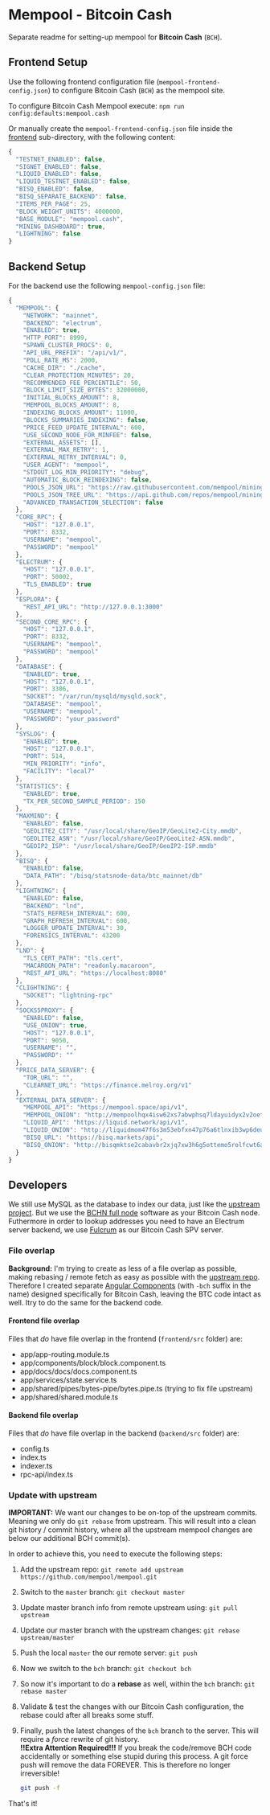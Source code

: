 # Mempool - Bitcoin Cash

Separate readme for setting-up mempool for **Bitcoin Cash** (`BCH`).

## Frontend Setup

Use the following frontend configuration file (`mempool-frontend-config.json`) to configure Bitcoin Cash (`BCH`) as the mempool site.

To configure Bitcoin Cash Mempool execute: `npm run config:defaults:mempool.cash`

Or manually create the `mempool-frontend-config.json` file inside the [frontend](frontend) sub-directory, with the following content:

```js
{
  "TESTNET_ENABLED": false,
  "SIGNET_ENABLED": false,
  "LIQUID_ENABLED": false,
  "LIQUID_TESTNET_ENABLED": false,
  "BISQ_ENABLED": false,
  "BISQ_SEPARATE_BACKEND": false,
  "ITEMS_PER_PAGE": 25,
  "BLOCK_WEIGHT_UNITS": 4000000,
  "BASE_MODULE": "mempool.cash",
  "MINING_DASHBOARD": true,
  "LIGHTNING": false
}
```

## Backend Setup

For the backend use the following `mempool-config.json` file:

```js
{
  "MEMPOOL": {
    "NETWORK": "mainnet",
    "BACKEND": "electrum",
    "ENABLED": true,
    "HTTP_PORT": 8999,
    "SPAWN_CLUSTER_PROCS": 0,
    "API_URL_PREFIX": "/api/v1/",
    "POLL_RATE_MS": 2000,
    "CACHE_DIR": "./cache",
    "CLEAR_PROTECTION_MINUTES": 20,
    "RECOMMENDED_FEE_PERCENTILE": 50,
    "BLOCK_LIMIT_SIZE_BYTES": 32000000,
    "INITIAL_BLOCKS_AMOUNT": 8,
    "MEMPOOL_BLOCKS_AMOUNT": 8,
    "INDEXING_BLOCKS_AMOUNT": 11000,
    "BLOCKS_SUMMARIES_INDEXING": false,
    "PRICE_FEED_UPDATE_INTERVAL": 600,
    "USE_SECOND_NODE_FOR_MINFEE": false,
    "EXTERNAL_ASSETS": [],
    "EXTERNAL_MAX_RETRY": 1,
    "EXTERNAL_RETRY_INTERVAL": 0,
    "USER_AGENT": "mempool",
    "STDOUT_LOG_MIN_PRIORITY": "debug",
    "AUTOMATIC_BLOCK_REINDEXING": false,
    "POOLS_JSON_URL": "https://raw.githubusercontent.com/mempool/mining-pools/master/pools.json",
    "POOLS_JSON_TREE_URL": "https://api.github.com/repos/mempool/mining-pools/git/trees/master",
    "ADVANCED_TRANSACTION_SELECTION": false
  },
  "CORE_RPC": {
    "HOST": "127.0.0.1",
    "PORT": 8332,
    "USERNAME": "mempool",
    "PASSWORD": "mempool"
  },
  "ELECTRUM": {
    "HOST": "127.0.0.1",
    "PORT": 50002,
    "TLS_ENABLED": true
  },
  "ESPLORA": {
    "REST_API_URL": "http://127.0.0.1:3000"
  },
  "SECOND_CORE_RPC": {
    "HOST": "127.0.0.1",
    "PORT": 8332,
    "USERNAME": "mempool",
    "PASSWORD": "mempool"
  },
  "DATABASE": {
    "ENABLED": true,
    "HOST": "127.0.0.1",
    "PORT": 3306,
    "SOCKET": "/var/run/mysqld/mysqld.sock",
    "DATABASE": "mempool",
    "USERNAME": "mempool",
    "PASSWORD": "your_password"
  },
  "SYSLOG": {
    "ENABLED": true,
    "HOST": "127.0.0.1",
    "PORT": 514,
    "MIN_PRIORITY": "info",
    "FACILITY": "local7"
  },
  "STATISTICS": {
    "ENABLED": true,
    "TX_PER_SECOND_SAMPLE_PERIOD": 150
  },
  "MAXMIND": {
    "ENABLED": false,
    "GEOLITE2_CITY": "/usr/local/share/GeoIP/GeoLite2-City.mmdb",
    "GEOLITE2_ASN": "/usr/local/share/GeoIP/GeoLite2-ASN.mmdb",
    "GEOIP2_ISP": "/usr/local/share/GeoIP/GeoIP2-ISP.mmdb"
  },
  "BISQ": {
    "ENABLED": false,
    "DATA_PATH": "/bisq/statsnode-data/btc_mainnet/db"
  },
  "LIGHTNING": {
    "ENABLED": false,
    "BACKEND": "lnd",
    "STATS_REFRESH_INTERVAL": 600,
    "GRAPH_REFRESH_INTERVAL": 600,
    "LOGGER_UPDATE_INTERVAL": 30,
    "FORENSICS_INTERVAL": 43200
  },
  "LND": {
    "TLS_CERT_PATH": "tls.cert",
    "MACAROON_PATH": "readonly.macaroon",
    "REST_API_URL": "https://localhost:8080"
  },
  "CLIGHTNING": {
    "SOCKET": "lightning-rpc"
  },
  "SOCKS5PROXY": {
    "ENABLED": false,
    "USE_ONION": true,
    "HOST": "127.0.0.1",
    "PORT": 9050,
    "USERNAME": "",
    "PASSWORD": ""
  },
  "PRICE_DATA_SERVER": {
    "TOR_URL": "",
    "CLEARNET_URL": "https://finance.melroy.org/v1"
  },
  "EXTERNAL_DATA_SERVER": {
    "MEMPOOL_API": "https://mempool.space/api/v1",
    "MEMPOOL_ONION": "http://mempoolhqx4isw62xs7abwphsq7ldayuidyx2v2oethdhhj6mlo2r6ad.onion/api/v1",
    "LIQUID_API": "https://liquid.network/api/v1",
    "LIQUID_ONION": "http://liquidmom47f6s3m53ebfxn47p76a6tlnxib3wp6deux7wuzotdr6cyd.onion/api/v1",
    "BISQ_URL": "https://bisq.markets/api",
    "BISQ_ONION": "http://bisqmktse2cabavbr2xjq7xw3h6g5ottemo5rolfcwt6aly6tp5fdryd.onion/api"
  }
}
```

## Developers

We still use MySQL as the database to index our data, just like the [upstream project](https://github.com/mempool/mempool). But we use the [BCHN full node](https://bitcoincashnode.org) software as your Bitcoin Cash node. Futhermore in order to lookup addresses you need to have an Electrum server backend, we use [Fulcrum](https://github.com/cculianu/Fulcrum) as our Bitcoin Cash SPV server.

### File overlap

**Background:** I'm trying to create as less of a file overlap as possible, making rebasing / remote fetch as easy as possible with the [upstream repo](https://github.com/mempool/mempool).  
Therefore I created separate [Angular Components](frontend/src/app/components) (with `-bch` suffix in the name) designed specifically for Bitcoin Cash, leaving the BTC code intact as well. Itry to do the same for the backend code.

#### Frontend file overlap

Files that _do_ have file overlap in the frontend (`frontend/src` folder) are:

- app/app-routing.module.ts
- app/components/block/block.component.ts
- app/docs/docs/docs.component.ts
- app/services/state.service.ts
- app/shared/pipes/bytes-pipe/bytes.pipe.ts (trying to fix file upstream)
- app/shared/shared.module.ts

#### Backend file overlap

Files that _do_ have file overlap in the backend (`backend/src` folder) are:

- config.ts
- index.ts
- indexer.ts
- rpc-api/index.ts

### Update with upstream

**IMPORTANT:** We want our changes to be on-top of the upstream commits. Meaning we only do `git rebase` from upstream. This will result into a clean git history / commit history, where all the upstream mempool changes are below our additional BCH commit(s).

In order to achieve this, you need to execute the following steps:

1. Add the upstream repo: `git remote add upstream https://github.com/mempool/mempool.git`
2. Switch to the `master` branch: `git checkout master`
3. Update master branch info from remote upstream using: `git pull upstream`
4. Update our master branch with the upstream changes: `git rebase upstream/master`
5. Push the local `master` the our remote server: `git push`
6. Now we switch to the `bch` branch: `git checkout bch`
7. So now it's important to do a **rebase** as well, within the `bch` branch: `git rebase master`
8. Validate & test the changes with our Bitcoin Cash configuration, the rebase could after all breaks some stuff.
9. Finally, push the latest changes of the `bch` branch to the server. This will require a _force_ rewrite of git history.  
   **!!Extra Attention Required!!!** If you break the code/remove BCH code accidentally or something else stupid during this process. A git force push will remove the data FOREVER. This is therefore no longer irreversible!

   ```sh
   git push -f
   ```

That's it!

